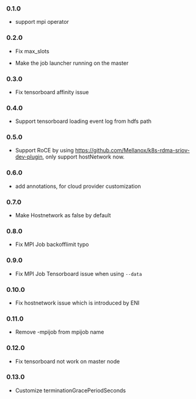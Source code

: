 ### 0.1.0

* support mpi operator


### 0.2.0

* Fix max_slots

* Make the job launcher running on the master

### 0.3.0

* Fix tensorboard affinity issue

### 0.4.0

* Support tensorboard loading event log from hdfs path

### 0.5.0

* Support RoCE by using https://github.com/Mellanox/k8s-rdma-sriov-dev-plugin, only support hostNetwork now.

### 0.6.0

* add annotations, for cloud provider customization

### 0.7.0

* Make Hostnetwork as false by default


### 0.8.0

* Fix MPI Job backofflimit typo


### 0.9.0

* Fix MPI Job Tensorboard issue when using `--data`


### 0.10.0

* Fix hostnetwork issue which is introduced by ENI

### 0.11.0

* Remove -mpijob from mpijob name

### 0.12.0

* Fix tensorboard not work on master node

### 0.13.0

* Customize terminationGracePeriodSeconds 
